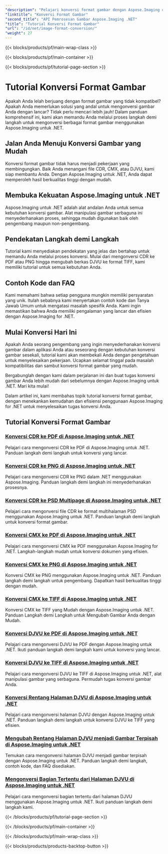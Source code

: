 ```yaml
---
"description": "Pelajari konversi format gambar dengan Aspose.Imaging untuk .NET. Konversi CDR, CMX, DJVU, dan lainnya dengan mudah. Panduan ahli untuk hasil yang sempurna"
"linktitle": "Konversi Format Gambar"
"second_title": "API Pemrosesan Gambar Aspose.Imaging .NET"
"title": "Tutorial Konversi Format Gambar"
"url": "/id/net/image-format-conversion/"
"weight": 27
---
```


{{< blocks/products/pf/main-wrap-class >}}

{{< blocks/products/pf/main-container >}}

{{< blocks/products/pf/tutorial-page-section >}}

# Tutorial Konversi Format Gambar


Apakah Anda lelah berjuang dengan format gambar yang tidak kompatibel? Apakah Anda memerlukan solusi yang andal untuk mengonversi gambar Anda dengan lancar? Tidak perlu mencari lebih jauh! Dalam panduan komprehensif ini, kami akan memandu Anda melalui proses langkah demi langkah untuk mengonversi berbagai format gambar menggunakan Aspose.Imaging untuk .NET.

## Jalan Anda Menuju Konversi Gambar yang Mudah

Konversi format gambar tidak harus menjadi pekerjaan yang membingungkan. Baik Anda menangani file CDR, CMX, atau DJVU, kami siap membantu Anda. Dengan Aspose.Imaging untuk .NET, Anda dapat memperoleh hasil berkualitas tinggi dengan mudah.

## Membuka Kekuatan Aspose.Imaging untuk .NET

Aspose.Imaging untuk .NET adalah alat andalan Anda untuk semua kebutuhan konversi gambar. Alat manipulasi gambar serbaguna ini menyederhanakan proses, sehingga mudah digunakan baik oleh pengembang maupun non-pengembang.

## Pendekatan Langkah demi Langkah

Tutorial kami menyediakan pendekatan yang jelas dan bertahap untuk memandu Anda melalui proses konversi. Mulai dari mengonversi CDR ke PDF atau PNG hingga mengubah berkas DJVU ke format TIFF, kami memiliki tutorial untuk semua kebutuhan Anda.

## Contoh Kode dan FAQ

Kami memahami bahwa setiap pengguna mungkin memiliki persyaratan yang unik. Itulah sebabnya kami menyertakan contoh kode dan Tanya Jawab Umum untuk mengatasi masalah spesifik Anda. Kami ingin memastikan bahwa Anda memiliki pengalaman yang lancar dan efisien dengan Aspose.Imaging for .NET.

## Mulai Konversi Hari Ini

Apakah Anda seorang pengembang yang ingin menyederhanakan konversi gambar dalam aplikasi Anda atau seseorang dengan kebutuhan konversi gambar sesekali, tutorial kami akan membekali Anda dengan pengetahuan untuk menyelesaikan pekerjaan. Ucapkan selamat tinggal pada masalah kompatibilitas dan sambut konversi format gambar yang mudah.

Bergabunglah dengan kami dalam perjalanan ini dan buat tugas konversi gambar Anda lebih mudah dari sebelumnya dengan Aspose.Imaging untuk .NET. Mari kita mulai!

Dalam artikel ini, kami membahas topik tutorial konversi format gambar, dengan menekankan kemudahan dan efisiensi penggunaan Aspose.Imaging for .NET untuk menyelesaikan tugas konversi Anda.

## Tutorial Konversi Format Gambar
### [Konversi CDR ke PDF di Aspose.Imaging untuk .NET](./convert-cdr-to-pdf/)
Pelajari cara mengonversi CDR ke PDF di Aspose.Imaging untuk .NET. Panduan langkah demi langkah untuk konversi yang lancar.
### [Konversi CDR ke PNG di Aspose.Imaging untuk .NET](./convert-cdr-to-png/)
Pelajari cara mengonversi CDR ke PNG dalam .NET menggunakan Aspose.Imaging. Panduan langkah demi langkah ini menyederhanakan prosesnya.
### [Konversi CDR ke PSD Multipage di Aspose.Imaging untuk .NET](./convert-cdr-to-psd-multipage/)
Pelajari cara mengonversi file CDR ke format multihalaman PSD menggunakan Aspose.Imaging untuk .NET. Panduan langkah demi langkah untuk konversi format gambar.
### [Konversi CMX ke PDF di Aspose.Imaging untuk .NET](./convert-cmx-to-pdf/)
Pelajari cara mengonversi CMX ke PDF menggunakan Aspose.Imaging for .NET. Langkah-langkah mudah untuk konversi dokumen yang efisien.
### [Konversi CMX ke PNG di Aspose.Imaging untuk .NET](./convert-cmx-to-png/)
Konversi CMX ke PNG menggunakan Aspose.Imaging untuk .NET. Panduan langkah demi langkah untuk pengembang. Dapatkan hasil berkualitas tinggi dengan mudah.
### [Konversi CMX ke TIFF di Aspose.Imaging untuk .NET](./convert-cmx-to-tiff/)
Konversi CMX ke TIFF yang Mudah dengan Aspose.Imaging untuk .NET. Panduan Langkah demi Langkah untuk Mengubah Gambar Anda dengan Mudah.
### [Konversi DJVU ke PDF di Aspose.Imaging untuk .NET](./convert-djvu-to-pdf/)
Pelajari cara mengonversi DJVU ke PDF dengan Aspose.Imaging untuk .NET. Ikuti panduan langkah demi langkah kami untuk konversi yang lancar.
### [Konversi DJVU ke TIFF di Aspose.Imaging untuk .NET](./convert-djvu-to-tiff/)
Pelajari cara mengonversi DJVU ke TIFF di Aspose.Imaging untuk .NET, alat manipulasi gambar yang serbaguna. Permudah tugas konversi gambar Anda.
### [Konversi Rentang Halaman DJVU di Aspose.Imaging untuk .NET](./convert-range-of-djvu-pages/)
Pelajari cara mengonversi halaman DJVU dengan Aspose.Imaging untuk .NET. Panduan langkah demi langkah untuk konversi DJVU ke TIFF yang efisien.
### [Mengubah Rentang Halaman DJVU menjadi Gambar Terpisah di Aspose.Imaging untuk .NET](./convert-range-of-djvu-pages-to-separate-images/)
Temukan cara mengonversi halaman DJVU menjadi gambar terpisah dengan Aspose.Imaging untuk .NET. Panduan langkah demi langkah, contoh kode, dan FAQ disediakan.
### [Mengonversi Bagian Tertentu dari Halaman DJVU di Aspose.Imaging untuk .NET](./convert-specific-portion-of-djvu-page/)
Pelajari cara mengonversi bagian tertentu dari halaman DJVU menggunakan Aspose.Imaging untuk .NET. Ikuti panduan langkah demi langkah kami.

{{< /blocks/products/pf/tutorial-page-section >}}

{{< /blocks/products/pf/main-container >}}

{{< /blocks/products/pf/main-wrap-class >}}

{{< blocks/products/products-backtop-button >}}